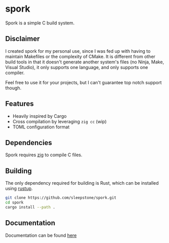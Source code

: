 # spork
Spork is a simple C build system.

## Disclaimer
I created spork for my personal use, since I was fed up with having to maintain Makefiles or the complexity of CMake. It is different
from other build tools in that it doesn't generate another system's files (no Ninja, Make, Visual Studio), it only supports one
language, and only supports one compiler.

Feel free to use it for your projects, but I can't guarantee top notch support though.

## Features
- Heavily inspired by Cargo
- Cross compilation by leveraging `zig cc` (wip)
- TOML configuration format

## Dependencies
Spork requires [zig](https://ziglang.org/) to compile C files.

## Building
The only dependency required for building is Rust, which can be installed using [rustup](https://rustup.rs/).
```sh
git clone https://github.com/sleepstone/spork.git
cd spork
cargo install --path .
```

## Documentation
Documentation can be found [here](docs/main.md)
